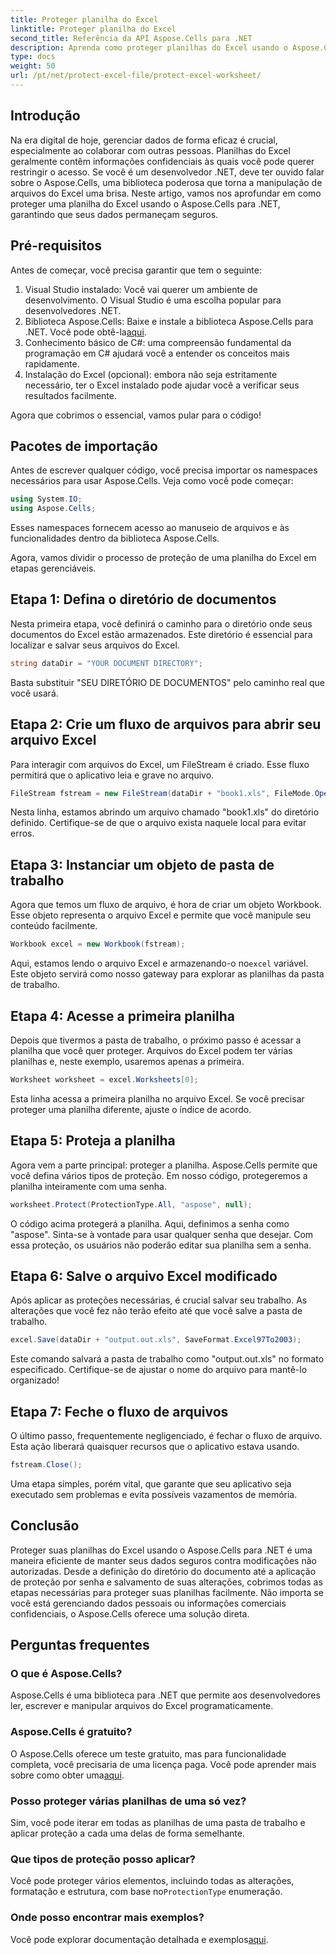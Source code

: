 ```yaml
---
title: Proteger planilha do Excel
linktitle: Proteger planilha do Excel
second_title: Referência da API Aspose.Cells para .NET
description: Aprenda como proteger planilhas do Excel usando o Aspose.Cells for .NET com nosso guia passo a passo. Garanta que seus dados permaneçam seguros e facilmente gerenciáveis.
type: docs
weight: 50
url: /pt/net/protect-excel-file/protect-excel-worksheet/
---
```

## Introdução

Na era digital de hoje, gerenciar dados de forma eficaz é crucial, especialmente ao colaborar com outras pessoas. Planilhas do Excel geralmente contêm informações confidenciais às quais você pode querer restringir o acesso. Se você é um desenvolvedor .NET, deve ter ouvido falar sobre o Aspose.Cells, uma biblioteca poderosa que torna a manipulação de arquivos do Excel uma brisa. Neste artigo, vamos nos aprofundar em como proteger uma planilha do Excel usando o Aspose.Cells para .NET, garantindo que seus dados permaneçam seguros.

## Pré-requisitos

Antes de começar, você precisa garantir que tem o seguinte:

1. Visual Studio instalado: Você vai querer um ambiente de desenvolvimento. O Visual Studio é uma escolha popular para desenvolvedores .NET.
2.  Biblioteca Aspose.Cells: Baixe e instale a biblioteca Aspose.Cells para .NET. Você pode obtê-la[aqui](https://releases.aspose.com/cells/net/).
3. Conhecimento básico de C#: uma compreensão fundamental da programação em C# ajudará você a entender os conceitos mais rapidamente.
4. Instalação do Excel (opcional): embora não seja estritamente necessário, ter o Excel instalado pode ajudar você a verificar seus resultados facilmente.

Agora que cobrimos o essencial, vamos pular para o código!

## Pacotes de importação

Antes de escrever qualquer código, você precisa importar os namespaces necessários para usar Aspose.Cells. Veja como você pode começar:

```csharp
using System.IO;
using Aspose.Cells;
```

Esses namespaces fornecem acesso ao manuseio de arquivos e às funcionalidades dentro da biblioteca Aspose.Cells.

Agora, vamos dividir o processo de proteção de uma planilha do Excel em etapas gerenciáveis.

## Etapa 1: Defina o diretório de documentos

Nesta primeira etapa, você definirá o caminho para o diretório onde seus documentos do Excel estão armazenados. Este diretório é essencial para localizar e salvar seus arquivos do Excel.

```csharp
string dataDir = "YOUR DOCUMENT DIRECTORY";
```

Basta substituir "SEU DIRETÓRIO DE DOCUMENTOS" pelo caminho real que você usará.

## Etapa 2: Crie um fluxo de arquivos para abrir seu arquivo Excel

Para interagir com arquivos do Excel, um FileStream é criado. Esse fluxo permitirá que o aplicativo leia e grave no arquivo. 

```csharp
FileStream fstream = new FileStream(dataDir + "book1.xls", FileMode.Open);
```

Nesta linha, estamos abrindo um arquivo chamado "book1.xls" do diretório definido. Certifique-se de que o arquivo exista naquele local para evitar erros.

## Etapa 3: Instanciar um objeto de pasta de trabalho

Agora que temos um fluxo de arquivo, é hora de criar um objeto Workbook. Esse objeto representa o arquivo Excel e permite que você manipule seu conteúdo facilmente.

```csharp
Workbook excel = new Workbook(fstream);
```

 Aqui, estamos lendo o arquivo Excel e armazenando-o no`excel` variável. Este objeto servirá como nosso gateway para explorar as planilhas da pasta de trabalho.

## Etapa 4: Acesse a primeira planilha

Depois que tivermos a pasta de trabalho, o próximo passo é acessar a planilha que você quer proteger. Arquivos do Excel podem ter várias planilhas e, neste exemplo, usaremos apenas a primeira.

```csharp
Worksheet worksheet = excel.Worksheets[0];
```

Esta linha acessa a primeira planilha no arquivo Excel. Se você precisar proteger uma planilha diferente, ajuste o índice de acordo.

## Etapa 5: Proteja a planilha

Agora vem a parte principal: proteger a planilha. Aspose.Cells permite que você defina vários tipos de proteção. Em nosso código, protegeremos a planilha inteiramente com uma senha.

```csharp
worksheet.Protect(ProtectionType.All, "aspose", null);
```

O código acima protegerá a planilha. Aqui, definimos a senha como "aspose". Sinta-se à vontade para usar qualquer senha que desejar. Com essa proteção, os usuários não poderão editar sua planilha sem a senha.

## Etapa 6: Salve o arquivo Excel modificado

Após aplicar as proteções necessárias, é crucial salvar seu trabalho. As alterações que você fez não terão efeito até que você salve a pasta de trabalho.

```csharp
excel.Save(dataDir + "output.out.xls", SaveFormat.Excel97To2003);
```

Este comando salvará a pasta de trabalho como "output.out.xls" no formato especificado. Certifique-se de ajustar o nome do arquivo para mantê-lo organizado!

## Etapa 7: Feche o fluxo de arquivos

O último passo, frequentemente negligenciado, é fechar o fluxo de arquivo. Esta ação liberará quaisquer recursos que o aplicativo estava usando.

```csharp
fstream.Close();
```

Uma etapa simples, porém vital, que garante que seu aplicativo seja executado sem problemas e evita possíveis vazamentos de memória.

## Conclusão

Proteger suas planilhas do Excel usando o Aspose.Cells para .NET é uma maneira eficiente de manter seus dados seguros contra modificações não autorizadas. Desde a definição do diretório do documento até a aplicação de proteção por senha e salvamento de suas alterações, cobrimos todas as etapas necessárias para proteger suas planilhas facilmente. Não importa se você está gerenciando dados pessoais ou informações comerciais confidenciais, o Aspose.Cells oferece uma solução direta.

## Perguntas frequentes

### O que é Aspose.Cells?
Aspose.Cells é uma biblioteca para .NET que permite aos desenvolvedores ler, escrever e manipular arquivos do Excel programaticamente.

### Aspose.Cells é gratuito?
 O Aspose.Cells oferece um teste gratuito, mas para funcionalidade completa, você precisaria de uma licença paga. Você pode aprender mais sobre como obter uma[aqui](https://purchase.aspose.com/buy).

### Posso proteger várias planilhas de uma só vez?
Sim, você pode iterar em todas as planilhas de uma pasta de trabalho e aplicar proteção a cada uma delas de forma semelhante.

### Que tipos de proteção posso aplicar?
 Você pode proteger vários elementos, incluindo todas as alterações, formatação e estrutura, com base no`ProtectionType` enumeração.

### Onde posso encontrar mais exemplos?
 Você pode explorar documentação detalhada e exemplos[aqui](https://reference.aspose.com/cells/net/).